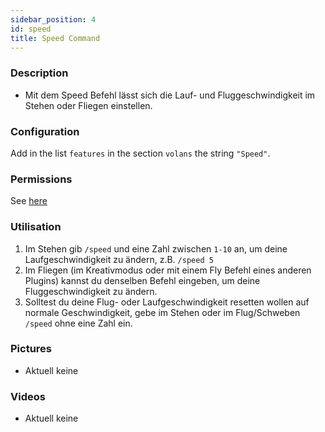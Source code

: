 ```yaml
---
sidebar_position: 4
id: speed
title: Speed Command
---
```

### Description
* Mit dem Speed Befehl lässt sich die Lauf- und Fluggeschwindigkeit im Stehen oder Fliegen einstellen.
### Configuration
Add in the list `features` in the section `volans` the string `"Speed"`.
### Permissions
See [here](/docs/Permissions/#speed)
### Utilisation
1. Im Stehen gib `/speed` und eine Zahl zwischen `1-10` an, um deine Laufgeschwindigkeit zu ändern, z.B. `/speed 5`
2. Im Fliegen (im Kreativmodus oder mit einem Fly Befehl eines anderen Plugins) kannst du denselben Befehl eingeben, um deine Fluggeschwindigkeit zu ändern.
3. Solltest du deine Flug- oder Laufgeschwindigkeit resetten wollen auf normale Geschwindigkeit, gebe im Stehen oder im Flug/Schweben `/speed` ohne eine Zahl ein.
### Pictures
- Aktuell keine
### Videos
- Aktuell keine